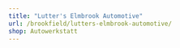 ```yaml
---
title: "Lutter's Elmbrook Automotive"
url: /brookfield/lutters-elmbrook-automotive/
shop: Autowerkstatt
---
```

